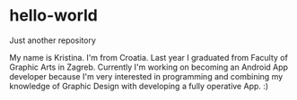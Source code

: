 # hello-world
Just another repository

My name is Kristina. I'm from Croatia. Last year I graduated from Faculty of Graphic Arts in Zagreb. Currently I'm working on becoming an Android App developer because I'm very interested in programming and combining my knowledge of Graphic Design with developing a fully operative App. :)  
